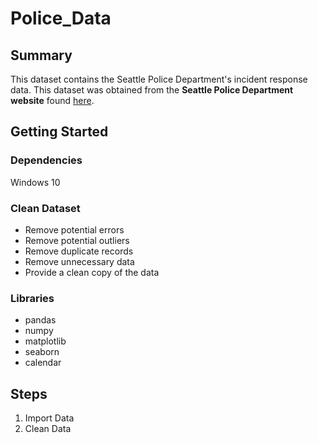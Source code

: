# Police_Data

## Summary
This dataset contains the Seattle Police Department's incident response data. This dataset was obtained from the **Seattle Police Department website** found [here](https://data.seattle.gov/Public-Safety/Seattle-Police-Department-911-Incident-Response/3k2p-39jp).

## Getting Started
### Dependencies
Windows 10

### Clean Dataset
- Remove potential errors
- Remove potential outliers
- Remove duplicate records
- Remove unnecessary data
- Provide a clean copy of the data

### Libraries
- pandas
- numpy
- matplotlib
- seaborn
- calendar


## Steps
1. Import Data
2. Clean Data
